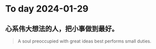 
# To day 2024-01-29


## 心系伟大想法的人，把小事做到最好。
> A soul preoccupied with great ideas best performs small duties.

    